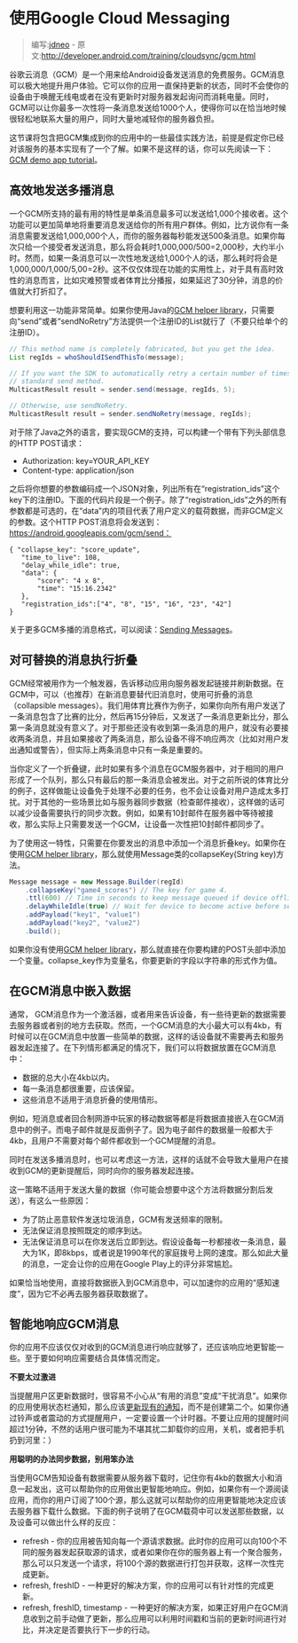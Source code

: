# 使用Google Cloud Messaging

> 编写:[jdneo](https://github.com/jdneo) - 原文:<http://developer.android.com/training/cloudsync/gcm.html>

谷歌云消息（GCM）是一个用来给Android设备发送消息的免费服务。GCM消息可以极大地提升用户体验。它可以你的应用一直保持更新的状态，同时不会使你的设备由于唤醒无线电或者在没有更新时对服务器发起询问而消耗电量。同时，GCM可以让你最多一次性将一条消息发送给1000个人，使得你可以在恰当地时候很轻松地联系大量的用户，同时大量地减轻你的服务器负担。

这节课将包含把GCM集成到你的应用中的一些最佳实践方法，前提是假定你已经对该服务的基本实现有了一个了解。如果不是这样的话，你可以先阅读一下：[GCM demo app tutorial](http://developer.android.com/google/gcm/demo.html)。

## 高效地发送多播消息

一个GCM所支持的最有用的特性是单条消息最多可以发送给1,000个接收者。这个功能可以更加简单地将重要消息发送给你的所有用户群体。例如，比方说你有一条消息需要发送给1,000,000个人，而你的服务器每秒能发送500条消息。如果你每次只给一个接受者发送消息，那么将会耗时1,000,000/500=2,000秒，大约半小时。然而，如果一条消息可以一次性地发送给1,000个人的话，那么耗时将会是1,000,000/1,000/5,00=2秒。这不仅仅体现在功能的实用性上，对于具有高时效性的消息而言，比如灾难预警或者体育比分播报，如果延迟了30分钟，消息的价值就大打折扣了。

想要利用这一功能非常简单。如果你使用Java的[GCM helper library](http://developer.android.com/google/gcm/gs.html#libs)，只需要向“send”或者“sendNoRetry”方法提供一个注册ID的List就行了（不要只给单个的注册ID）。

```java
// This method name is completely fabricated, but you get the idea.
List regIds = whoShouldISendThisTo(message);

// If you want the SDK to automatically retry a certain number of times, use the
// standard send method.
MulticastResult result = sender.send(message, regIds, 5);

// Otherwise, use sendNoRetry.
MulticastResult result = sender.sendNoRetry(message, regIds);
```

对于除了Java之外的语言，要实现GCM的支持，可以构建一个带有下列头部信息的HTTP POST请求：
* Authorization: key=YOUR_API_KEY
* Content-type: application/json

之后将你想要的参数编码成一个JSON对象，列出所有在“registration_ids”这个key下的注册ID。下面的代码片段是一个例子。除了“registration_ids”之外的所有参数都是可选的，在“data”内的项目代表了用户定义的载荷数据，而非GCM定义的参数。这个HTTP POST消息将会发送到：https://android.googleapis.com/gcm/send：

```
{ "collapse_key": "score_update",
   "time_to_live": 108,
   "delay_while_idle": true,
   "data": {
       "score": "4 x 8",
       "time": "15:16.2342"
   },
   "registration_ids":["4", "8", "15", "16", "23", "42"]
}
```
关于更多GCM多播的消息格式，可以阅读：[Sending Messages](http://developer.android.com/google/gcm/gcm.html#send-msg)。

## 对可替换的消息执行折叠

GCM经常被用作为一个触发器，告诉移动应用向服务器发起链接并刷新数据。在GCM中，可以（也推荐）在新消息要替代旧消息时，使用可折叠的消息（collapsible messages）。我们用体育比赛作为例子，如果你向所有用户发送了一条消息包含了比赛的比分，然后再15分钟后，又发送了一条消息更新比分，那么第一条消息就没有意义了。对于那些还没有收到第一条消息的用户，就没有必要接收两条消息，并且如果接收了两条消息，那么设备不得不响应两次（比如对用户发出通知或警告），但实际上两条消息中只有一条是重要的。

当你定义了一个折叠键，此时如果有多个消息在GCM服务器中，对于相同的用户形成了一个队列，那么只有最后的那一条消息会被发出。对于之前所说的体育比分的例子，这样做能让设备免于处理不必要的任务，也不会让设备对用户造成太多打扰。对于其他的一些场景比如与服务器同步数据（检查邮件接收），这样做的话可以减少设备需要执行的同步次数。例如，如果有10封邮件在服务器中等待被接收，那么实际上只需要发送一个GCM，让设备一次性把10封邮件都同步了。

为了使用这一特性，只需要在你要发出的消息中添加一个消息折叠key。如果你在使用[GCM helper library](http://developer.android.com/google/gcm/gs.html#libs)，那么就使用Message类的collapseKey(String key)方法。

```java
Message message = new Message.Builder(regId)
    .collapseKey("game4_scores") // The key for game 4.
    .ttl(600) // Time in seconds to keep message queued if device offline.
    .delayWhileIdle(true) // Wait for device to become active before sending.
    .addPayload("key1", "value1")
    .addPayload("key2", "value2")
    .build();
```

如果你没有使用[GCM helper library](http://developer.android.com/google/gcm/gs.html#libs)，那么就直接在你要构建的POST头部中添加一个变量。collapse_key作为变量名，你要更新的字段以字符串的形式作为值。

## 在GCM消息中嵌入数据


通常， GCM消息作为一个激活器，或者用来告诉设备，有一些待更新的数据需要去服务器或者别的地方去获取。然而，一个GCM消息的大小最大可以有4kb，有时候可以在GCM消息中放置一些简单的数据，这样的话设备就不需要再去和服务器发起连接了。在下列情形都满足的情况下，我们可以将数据放置在GCM消息中：
* 数据的总大小在4kb以内。
* 每一条消息都很重要，应该保留。
* 这些消息不适用于消息折叠的使用情形。

例如，短消息或者回合制网游中玩家的移动数据等都是将数据直接嵌入在GCM消息中的例子。而电子邮件就是反面例子了。因为电子邮件的数据量一般都大于4kb，且用户不需要对每个邮件都收到一个GCM提醒的消息。

同时在发送多播消息时，也可以考虑这一方法，这样的话就不会导致大量用户在接收到GCM的更新提醒后，同时向你的服务器发起连接。

这一策略不适用于发送大量的数据（你可能会想要中这个方法将数据分割后发送），有这么一些原因：
* 为了防止恶意软件发送垃圾消息，GCM有发送频率的限制。
* 无法保证消息按照既定的顺序到达。
* 无法保证消息可以在你发送后立即到达。假设设备每一秒都接收一条消息，最大为1K，即8kbps，或者说是1990年代的家庭拨号上网的速度。那么如此大量的消息，一定会让你的应用在Google Play上的评分非常尴尬。

如果恰当地使用，直接将数据嵌入到GCM消息中，可以加速你的应用的“感知速度”，因为它不必再去服务器获取数据了。

## 智能地响应GCM消息

你的应用不应该仅仅对收到的GCM消息进行响应就够了，还应该响应地更智能一些。至于要如何响应需要结合具体情况而定。

**不要太过激进**

当提醒用户区更新数据时，很容易不小心从“有用的消息”变成“干扰消息”。如果你的应用使用状态栏通知，那么应该[更新现有的通知](http://developer.android.com/guide/topics/ui/notifiers/notifications.html#Updating)，而不是创建第二个。如果你通过铃声或者震动的方式提醒用户，一定要设置一个计时器。不要让应用的提醒时间超过1分钟，不然的话用户很可能为不堪其扰二卸载你的应用，关机，或者把手机扔到河里：）

**用聪明的办法同步数据，别用笨办法**

当使用GCM告知设备有数据需要从服务器下载时，记住你有4kb的数据大小和消息一起发出，这可以帮助你的应用做出更智能地响应。例如，如果你有一个源阅读应用，而你的用户订阅了100个源，那么这就可以帮助你的应用更智能地决定应该去服务器下载什么数据。下面的例子说明了在GCM载荷中可以发送那些数据，以及设备可以做出什么样的反应：
* refresh - 你的应用被告知向每一个源请求数据。此时你的应用可以向100个不同的服务器发起获取源的请求，或者如果你在你的服务器上有一个聚合服务，那么可以只发送一个请求，将100个源的数据进行打包并获取，这样一次性完成更新。
* refresh, freshID - 一种更好的解决方案，你的应用可以有针对性的完成更新。
* refresh, freshID, timestamp - 一种更好的解决方案，如果正好用户在GCM消息收到之前手动做了更新，那么应用可以利用时间戳和当前的更新时间进行对比，并决定是否要执行下一步的行动。
